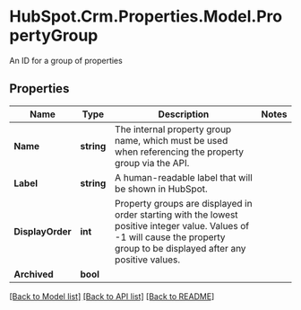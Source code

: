# HubSpot.Crm.Properties.Model.PropertyGroup
An ID for a group of properties

## Properties

Name | Type | Description | Notes
------------ | ------------- | ------------- | -------------
**Name** | **string** | The internal property group name, which must be used when referencing the property group via the API. | 
**Label** | **string** | A human-readable label that will be shown in HubSpot. | 
**DisplayOrder** | **int** | Property groups are displayed in order starting with the lowest positive integer value. Values of -1 will cause the property group to be displayed after any positive values. | 
**Archived** | **bool** |  | 

[[Back to Model list]](../README.md#documentation-for-models) [[Back to API list]](../README.md#documentation-for-api-endpoints) [[Back to README]](../README.md)

